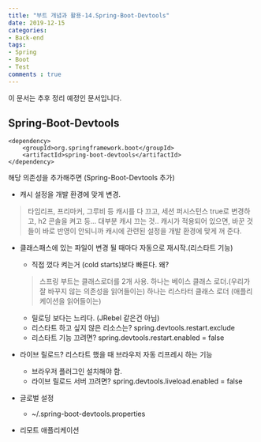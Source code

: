 ```yaml
---
title: "부트 개념과 활용-14.Spring-Boot-Devtools"
date: 2019-12-15
categories:
- Back-end
tags:
- Spring 
- Boot
- Test
comments : true
---
```


이 문서는 추후 정리 예정인 문서입니다.

## Spring-Boot-Devtools
~~~
<dependency>
    <groupId>org.springframework.boot</groupId>
    <artifactId>spring-boot-devtools</artifactId>
</dependency>
~~~
해당 의존성을 추가해주면 (Spring-Boot-Devtools 추가)

- 캐시 설정을 개발 환경에 맞게 변경.
>타임리프, 프리마커, 그루비 등 캐시를 다 끄고, 세션 퍼시스턴스 true로 변경하고, h2 콘솔을 켜고 등... 
대부분 캐시 끄는 것.. 
캐시가 적용되어 있으면, 바꾼 것들이 바로 반영이 안되니까 캐시에 관련된 설정을 개발 환경에 맞게 꺼 준다.

- 클래스패스에 있는 파일이 변경 될 때마다 자동으로 재시작.(리스타트 기능)
  - 직접 껐다 켜는거 (cold starts)보다 빠른다. 왜?
  >스프링 부트는 클래스로더를 2개 사용. 
  하나는 베이스 클래스 로더.(우리가 잘 바꾸지 않는 의존성을 읽어들이는)
  하나는 리스타터 클래스 로더 (애플리케이션을 읽어들이는)
  
  - 릴로딩 보다는 느리다. (JRebel 같은건 아님)
  - 리스타트 하고 싶지 않은 리소스는? spring.devtools.restart.exclude
  - 리스타트 기능 끄려면? spring.devtools.restart.enabled = false


- 라이브 릴로드? 리스타트 했을 때 브라우저 자동 리프레시 하는 기능
  - 브라우저 플러그인 설치해야 함.
  - 라이브 릴로드 서버 끄려면? spring.devtools.liveload.enabled = false

- 글로벌 설정
  - ~/.spring-boot-devtools.properties

- 리모트 애플리케이션



